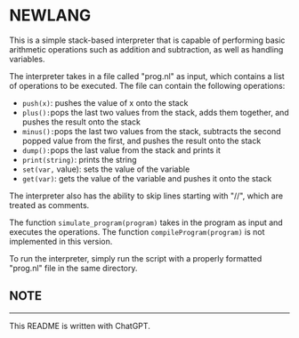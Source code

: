 # NEWLANG

This is a simple stack-based interpreter that is capable of performing basic arithmetic operations such as addition and subtraction, as well as handling variables.

The interpreter takes in a file called "prog.nl" as input, which contains a list of operations to be executed. The file can contain the following operations:

* `push(x)`: pushes the value of x onto the stack
* `plus():`pops the last two values from the stack, adds them together, and pushes the result onto the stack
* `minus():`pops the last two values from the stack, subtracts the second popped value from the first, and pushes the result onto the stack
* `dump():`pops the last value from the stack and prints it
* `print(string)`: prints the string
* `set(var,` value): sets the value of the variable
* `get(var)`: gets the value of the variable and pushes it onto the stack

The interpreter also has the ability to skip lines starting with "//", which are treated as comments.

The function `simulate_program(program)` takes in the program as input and executes the operations. The function `compileProgram(program)` is not implemented in this version.

To run the interpreter, simply run the script with a properly formatted "prog.nl" file in the same directory.

## NOTE

----
This README is written with ChatGPT.
